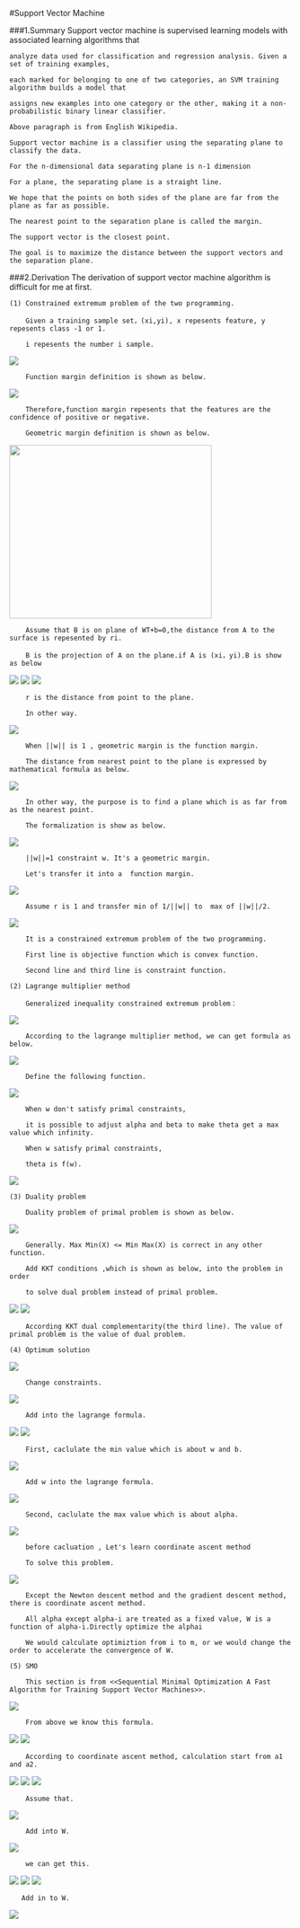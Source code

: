 #Support Vector Machine

###1.Summary
    Support vector machine is supervised learning models with associated learning algorithms that 
    
    analyze data used for classification and regression analysis. Given a set of training examples, 
    
    each marked for belonging to one of two categories, an SVM training algorithm builds a model that 
    
    assigns new examples into one category or the other, making it a non-probabilistic binary linear classifier. 
    
    Above paragraph is from English Wikipedia.
    
    Support vector machine is a classifier using the separating plane to classify the data.
    
    For the n-dimensional data separating plane is n-1 dimension

    For a plane, the separating plane is a straight line.
    
    We hope that the points on both sides of the plane are far from the plane as far as possible.
    
    The nearest point to the separation plane is called the margin.
    
    The support vector is the closest point.
    
    The goal is to maximize the distance between the support vectors and the separation plane.
    
###2.Derivation
    The derivation of support vector machine algorithm is difficult for me at first.
    
    (1) Constrained extremum problem of the two programming.
    
        Given a training sample set，(xi,yi), x repesents feature, y repesents class -1 or 1. 
        
        i repesents the number i sample.
        
<img src="http://chart.googleapis.com/chart?cht=tx&chl=z%3Dw%5E%7BT%7Dx%5E%7B(i)%7D%2Bb%3Cbr%3E%0A%3Cbr%3E%0Ag%3D1%2Cz%5Cge%200%3Cbr%3E%0A%3Cbr%3E%0Ag%3D-1%2Cz%3C0" style="border:none;" />
        
        Function margin definition is shown as below.
        
<img src="http://chart.googleapis.com/chart?cht=tx&chl=%20%5Chat%7B%5Cgamma%7D%5E%7B(i)%7D%3Dy%5E%7B(i)%7D(w%5E%7BT%7Dx%5E%7B(i)%7D%2Bb)" style="border:none;" />
        
        Therefore,function margin repesents that the features are the confidence of positive or negative.
        
        Geometric margin definition is shown as below.
        
<img src="http://images.cnblogs.com/cnblogs_com/jerrylead/201103/201103131131571364.png" height="309" width="360"/>

        Assume that B is on plane of WT+b=0,the distance from A to the surface is repesented by ri.
        
        B is the projection of A on the plane.if A is (xi，yi).B is show as below

<img src="http://chart.googleapis.com/chart?cht=tx&chl=x%3Dx%5E%7B(i)%7D-%5Cgamma%20%5E%7B(i)%7D%5Cfrac%7Bw%7D%7B%7C%7Cw%7C%7C%7D" style="border:none;" />

<img src="http://chart.googleapis.com/chart?cht=tx&chl=w%5E%7BT%7D(x%5E%7B(i)%7D-%5Cgamma%20%5E%7B(i)%7D%5Cfrac%7Bw%7D%7B%7C%7Cw%7C%7C%7D)%2Bb%3D0" style="border:none;" />

<img src="http://chart.googleapis.com/chart?cht=tx&chl=%5Cgamma%20%5E%7B(i)%7D%20%3D%20%5Cfrac%7Bw%5E%7BT%7Dx%5E%7B(i)%7D%2Bb%7D%7B%7C%7Cw%7C%7C%7D%3D(%5Cfrac%7Bw%7D%7B%7C%7Cw%7C%7C%7D)%5E%7BT%7Dx%5E%7B(i)%7D%2B%5Cfrac%7Bb%7D%7B%7C%7Cw%7C%7C%7D" style="border:none;" />

        r is the distance from point to the plane.
        
        In other way.
        
<img src="http://chart.googleapis.com/chart?cht=tx&chl=%5Cgamma%20%5E%7B(i)%7D%20%3Dy%5E%7B(i)%7D((%5Cfrac%7Bw%7D%7B%7C%7Cw%7C%7C%7D)%5E%7BT%7Dx%5E%7B(i)%7D%2B%5Cfrac%7Bb%7D%7B%7C%7Cw%7C%7C%7D)" style="border:none;" />

        When ||w|| is 1 , geometric margin is the function margin.
        
        The distance from nearest point to the plane is expressed by mathematical formula as below.
        
<img src="http://chart.googleapis.com/chart?cht=tx&chl=%5Cgamma%20%3D%20min_%7Bi%3D1%2C...m%7D%5Cgamma%20%5E%7B(i)%7D" style="border:none;" />
        
        In other way, the purpose is to find a plane which is as far from as the nearest point.
        
        The formalization is show as below.
        
<img src="http://chart.googleapis.com/chart?cht=tx&chl=max_%7B%5Cgamma%2Cw%2Cb%7D%5Cgamma%20%3Cbr%3E%0A%3Cbr%3E%0As.t.%20y%5E%7B(i)%7D(w%5E%7BT%7Dx%5E%7B(i)%2Bb%7D)%5Cge%20%5Cgamma%2Ci%3D1%2C...%2Cm%20%3Cbr%3E%0A%3Cbr%3E%0A%7C%7Cw%7C%7C%3D1%0A" style="border:none;" />
        
        ||w||=1 constraint w. It's a geometric margin.
        
        Let's transfer it into a  function margin.

<img src="http://chart.googleapis.com/chart?cht=tx&chl=max_%7B%5Cgamma%2Cw%2Cb%7D%20%5Cfrac%7B%5Cgamma%20%7D%7B%7C%7Cw%7C%7C%7D%3Cbr%3E%0A%3Cbr%3E%0As.t.%20y%5E%7B(i)%7D(w%5E%7BT%7Dx%5E%7B(i)%2Bb%7D)%5Cge%20%5Cgamma%2Ci%3D1%2C...%2Cm%20%3Cbr%3E%0A%3Cbr%3E%0A%0A" style="border:none;" />

        Assume r is 1 and transfer min of 1/||w|| to  max of ||w||/2.
        
<img src="http://chart.googleapis.com/chart?cht=tx&chl=min_%7B%5Cgamma%2Cw%2Cb%7D%20%5Cfrac%7B1%7D%7B2%7D%7C%7Cw%7C%7C%5E%7B2%7D%3Cbr%3E%0A%3Cbr%3E%0As.t.%20y%5E%7B(i)%7D(w%5E%7BT%7Dx%5E%7B(i)%2Bb%7D)%5Cge%201%2Ci%3D1%2C...%2Cm%20%3Cbr%3E%0A%3Cbr%3E%0A%0A" style="border:none;" />

        It is a constrained extremum problem of the two programming. 
        
        First line is objective function which is convex function.
        
        Second line and third line is constraint function.
        
    (2) Lagrange multiplier method
    
        Generalized inequality constrained extremum problem：
        
<img src="http://chart.googleapis.com/chart?cht=tx&chl=min_%7Bw%7D%20f(w)%3Cbr%3E%0A%3Cbr%3E%0A%20%20%20%20s.t.%20g_%7Bi%7D(w)%5Cle%200%2Ci%3D1%2C...%2Ck%20%3Cbr%3E%0A%3Cbr%3E%0A%20%20%20%20h_%7Bi%7D(w)%3D0%2C%20i%3D1%2C...l%0A%0A" style="border:none;" />

        According to the lagrange multiplier method, we can get formula as below.
        
<img src="http://chart.googleapis.com/chart?cht=tx&chl=L(w%2C%5Calpha%20%2C%20%5Cbeta%20)%3D%20f(w)%2B%5Csum_%7Bi%3D1%7D%5Ek%5Calpha_%7Bi%7Dg_%7Bi%7D(w)%2B%5Csum_%7Bi%3D1%7D%5El%5Cbeta_%7Bi%7Dh_%7Bi%7D(w)%0A" style="border:none;" />
        
        Define the following function.
        
<img src="http://chart.googleapis.com/chart?cht=tx&chl=%5Ctheta%20_%7Bp%7D%3Dmax_%7Bx%5Calpha.%5Cbeta%3A%20%5Calpha%5Cge%200%20%7D%20L(w%2C%5Calpha%2C%5Cbeta)" style="border:none;" />
        
        When w don't satisfy primal constraints,  
        
        it is possible to adjust alpha and beta to make theta get a max value which infinity. 
        
        When w satisfy primal constraints,
        
        theta is f(w).
        
<img src="http://chart.googleapis.com/chart?cht=tx&chl=Primal%20Problem%3Dmin_%7Bw%7Df(w)%3Dmin_%7Bw%7D%5Ctheta_%7Bp%7D(w)%3Dmin_%7Bw%7D%20max_%7B%5Calpha.%5Cbeta%3A%5Calpha%5Cge%200%7D%20L(w%2C%5Calpha%2C%5Cbeta)" style="border:none;" />

    (3) Duality problem
    
        Duality problem of primal problem is shown as below.
    
<img src="http://chart.googleapis.com/chart?cht=tx&chl=%5Ctheta%20_%7BD%7D(%5Calpha%2C%5Cbeta)%20%3D%20min_%7Bw%7D%20L(w%2C%5Calpha%2C%5Cbeta)%0A%3Cbr%3E%0A%3Cbr%3E%0Ad%5E%7B*%7D%3Dmax_%7B%5Calpha.%5Cbeta%3A%5Calpha%5Cge%200%7Dmin_%7Bw%7DL(w%2C%5Calpha%2C%5Cbeta)%3D%5Ctheta%20_%7BD%7D(%5Calpha%2C%5Cbeta)" style="border:none;" />
    
        Generally. Max Min(X) <= Min Max(X) is correct in any other function.
    
        Add KKT conditions ,which is shown as below, into the problem in order 
        
        to solve dual problem instead of primal problem.
    
<img src="http://chart.googleapis.com/chart?cht=tx&chl=%5Cfrac%7B%5Cpart%20L(w%5E%7B*%7D%2C%5Calpha%5E%7B*%7D%2C%5Cbeta%5E%7B*%7D)%7D%0A%7Bw_%7Bi%7D%7D%3D0%2Ci%3D1%2C...%2Cn%3Cbr%3E%0A%5Cfrac%7B%5Cpart%20L(w%5E%7B*%7D%2C%5Calpha%5E%7B*%7D%2C%5Cbeta%5E%7B*%7D)%7D%7B%5Cbeta_%7Bi%7D%7D%3D0%2Ci%3D1%2C...%2Cl%3Cbr%3E%0A%0A%0A" style="border:none;" />

<img src="http://chart.googleapis.com/chart?cht=tx&chl=%5Calpha%5E%7B*%7D_%7Bi%7Dg_%7Bi%7D(w%5E%7B*%7D)%3D0%2Ci%3D1%2C...k%3Cbr%3E%0Ag_%7Bi%7D(w%5E%7B*%7D)%5Cle%200%2Ci%3D1%2C...k%3Cbr%3E%0A%5Calpha%5E%7B*%7D%5Cge%200%2Ci%3D1%2C...k%3Cbr%3E%0A%0A%0A" style="border:none;" />

        According KKT dual complementarity(the third line). The value of primal problem is the value of dual problem.
        
    (4) Optimum solution
    
<img src="http://chart.googleapis.com/chart?cht=tx&chl=min_%7B%5Cgamma%2Cw%2Cb%7D%20%5Cfrac%7B1%7D%7B2%7D%7C%7Cw%7C%7C%5E%7B2%7D%3Cbr%3E%0A%3Cbr%3E%0As.t.%20y%5E%7B(i)%7D(w%5E%7BT%7Dx%5E%7B(i)%2Bb%7D)%5Cge%201%2Ci%3D1%2C...%2Cm%20%3Cbr%3E%0A%3Cbr%3E%0A%0A" style="border:none;" />

        Change constraints.
    
<img src="http://chart.googleapis.com/chart?cht=tx&chl=g_%7Bi%7D(w)%3D-y%5E%7B(i)%7D(w%5E%7BT%7Dx%5E%7B(i)%2Bb%7D)%2B1%5Cle%200%0A%0A" style="border:none;" />
    
        Add into the lagrange formula.
    
<img src="http://chart.googleapis.com/chart?cht=tx&chl=L(w%2C%5Calpha%2Cb)%3D%5Cfrac%7B%7C%7Cw%7C%7C%5E%7B2%7D%7D%7B2%7D-%5Csum_%7Bi%3D1%7D%5Em%20%5Calpha_%7Bi%7D%5By%5E%7B(i)%7D(w%5E%7BT%7Dx%5E%7B(i)%2Bb%7D)-1%5D%0A%0A" style="border:none;" />
        
<img src="http://chart.googleapis.com/chart?cht=tx&chl=d%5E%7B*%7D%3Dmax_%7B%5Calpha.%5Cbeta%3A%5Calpha%5Cge%200%7Dmin_%7Bw%7DL(w%2C%5Calpha%2C%5Cbeta)%0A" style="border:none;" />

        First, caclulate the min value which is about w and b.
<img src="http://chart.googleapis.com/chart?cht=tx&chl=%5Cfrac%7B%5Cpart%20L(w%2C%5Calpha%2Cb)%7D%7B%5Cpart%20w%7D%3Dw-%5Csum_%7Bi%3D1%7D%5Em%5Calpha_%7Bi%7Dy%5E%7B(i)%7Dx%5E%7B(i)%7D%3D0%0A%3Cbr%3E%0A%5Cfrac%7B%5Cpart%20L(w%2C%5Calpha%2Cb)%7D%7B%5Cpart%20b%7D%3D%5Csum_%7Bi%3D1%7D%5Emalpha_%7Bi%7Dy%5E%7B(i)%7D%3D0%0A" style="border:none;" />

        Add w into the lagrange formula.
        
<img src="http://chart.googleapis.com/chart?cht=tx&chl=L(w%2C%5Calpha%2Cb)%3D%5Csum_%7Bi%3D1%7D%5Em%20%5Calpha_%7Bi%7D-%5Cfrac%7B1%7D%7B2%7D%5Csum_%7Bi%2Cj%3D1%7D%5Em%20y%5E%7B(i)%7D%20y%5E%7B(j)%7D%20%5Calpha_%7Bi%7D%20%5Calpha_%7Bj%7D(x%5E%7B(i)%7D)%5E%7BT%7Dx%5E%7B(j)%7D%0A" style="border:none;" />

        Second, caclulate the max value which is about alpha.
        
<img src="http://chart.googleapis.com/chart?cht=tx&chl=max_%7B%5Calpha%7D%20W(%5Calpha)%3D%5Csum_%7Bi%3D1%7D%5Em%20%5Calpha_%7Bi%7D-%5Cfrac%7B1%7D%7B2%7D%5Csum_%7Bi%3D1%7D%5Em%20y%5E%7B(i)%7D%20y%5E%7B(j)%7D%5Calpha_%7Bi%7D%5Calpha_%7Bj%7D(x%5E%7B(i)%7D)%5E%7BT%7Dx%5E%7B(j)%7D%3Cbr%3E%0As.t.%5Calpha_%7Bi%7D%5Cge%200%2Ci%3D1%2C...%2Cm%3Cbr%3E%0A%5Csum_%7Bi%3D1%7D%5Em%20%5Calpha_%7Bi%7Dy%5E%7B(i)%7D%3D0%0A%0A%0A" style="border:none;" />
        
        before cacluation , Let's learn coordinate ascent method
        
        To solve this problem.
        
<img src="http://chart.googleapis.com/chart?cht=tx&chl=max_%7B%5Calpha%7DW(%5Calpha_%7B1%7D%2C%5Calpha_%7B2%7D%2C...%2C%5Calpha_%7Bm%7D)" style="border:none;" />
        
        Except the Newton descent method and the gradient descent method, there is coordinate ascent method.
        
        All alpha except alpha-i are treated as a fixed value, W is a function of alpha-i.Directly optimize the alphai
        
        We would calculate optimiztion from i to m, or we would change the order to accelerate the convergence of W.
        
    (5) SMO 
        
        This section is from <<Sequential Minimal Optimization A Fast Algorithm for Training Support Vector Machines>>.
        
<img src="http://chart.googleapis.com/chart?cht=tx&chl=W(%5Calpha)%3D%5Csum_%7Bi%3D1%7D%5Em%20%5Calpha_%7Bi%7D-%5Cfrac%7B1%7D%7B2%7D%5Csum_%7Bi%2Cj%3D1%7D%5Em%20y%5E(i)y%5E(j)%5Calpha_%7Bi%7D%5Calpha_%7Bj%7D%3Cx%5E%7B(i)%7D.x%5E%7B(j)%7D%3E" style="border:none;" />
            
        From above we know this formula.
            
<img src="http://chart.googleapis.com/chart?cht=tx&chl=%5Csum_%7Bi%3D1%7D%5Em%20%5Calpha_%7Bi%7Dy%5E%7B(i)%7D%3D0%0A%3D%3E%20%5Calpha_%7B1%7Dy%5E%7B(1)%7D%2B%5Calpha_%7B2%7Dy%5E%7B(2)%7D%3D-%5Csum_%7Bi%3D1%7D%5Em%20%5Calpha_%7Bi%7Dy%5E%7B(i)%7D" style="border:none;" />

<img src="http://chart.googleapis.com/chart?cht=tx&chl=w%3D%5Csum_%7Bi%3D1%7D%5Em%20%5Calpha_%7Bi%7Dy%5E%7B(i)%7Dx%5E%7B(i)%7D%0A%3D%3E%20z%3Dw%5E%7BT%7Dx%2Bb%3D%5Csum_%7Bi%3D1%7D%5Em%20%5Calpha_%7Bi%7Dy%5E%7B(i)%7D%3Cx%5E%7B(i)%7D.x%3E%2Bb" style="border:none;" />

        According to coordinate ascent method, calculation start from a1 and a2.
        
<img src="http://chart.googleapis.com/chart?cht=tx&chl=W%3D%5Calpha_%7B1%7D%2B%5Calpha_%7B2%7D%2BConstant1-%0A%5Cfrac%7B1%7D%7B2%7D(y%5E%7B(1)2%7D%5Calpha_%7B1%7D%5E%7B2%7D%3Cx%5E%7B(1)%7D.x%5E%7B(1)%7D%3E%2By%5E%7B(1)%7Dy%5E%7B(2)%7D%5Calpha_%7B1%7D%5Calpha_%7B2%7D%3Cx%5E%7B(1)%7D.x%5E%7B(2)%7D%3E%2B" style="border:none;" />
<img src="http://chart.googleapis.com/chart?cht=tx&chl=%5Calpha_%7B1%7Dy%5E%7B(1)%7D%5Csum_%7Bi%3D3%7D%5Em%20%5Calpha_%7Bi%7Dy%5E%7B(i)%7D%3Cx%5E%7B(i)%7D.x%5E%7B(1)%7D%3E%2By%5E%7B(2)%7Dy%5E%7B(1)%7D%5Calpha_%7B2%7D%5Calpha_%7B1%7D%3Cx%5E%7B(2)%7D.x%5E%7B(1)%7D%3E%2B%0A" style="border:none;" />
<img src="http://chart.googleapis.com/chart?cht=tx&chl=y%5E%7B(2)2%7D%5Calpha_%7B2%7D%5E%7B2%7D%3Cx%5E%7B(2)%7D.x%5E%7B(2)%7D%3E%2B%5Calpha_%7B2%7Dy%5E%7B(2)%7D%5Csum_%7Bi%3D3%7D%5Em%20%5Calpha_%7Bi%7Dy%5E%7B(i)%7D%3Cx%5E%7B(i)%7D.x%5E%7B(2)%7D%3E)%0A" style="border:none;" />

        Assume that.
        
<img src="http://chart.googleapis.com/chart?cht=tx&chl=k_%7Bij%7D%3D%3Cx%5E%7B(i)%7D.x%5E%7B(j)%7D%3E%3Cbr%3E%0A%3Cbr%3E%0Av_%7Bj%7D%3D%5Csum_%7Bi%3D3%7D%5Em%20%5Calpha_%7Bi%7Dy%5E%7B(i)%7Dk_%7Bji%7D%3Dz-b-y%5E%7B(1)%7D%5Calpha_%7B1%7D%5E%7B*%7Dk_%7B1i%7D-y%5E%7B(2)%7D%5Calpha_%7B2%7D%5E%7B*%7Dk_%7B2i%7D" style="border:none;" />
        
        Add into W.
<img src="http://chart.googleapis.com/chart?cht=tx&chl=W%3D%5Calpha_%7B1%7D%2B%5Calpha_%7B2%7D%2BConstant1-%5Cfrac%7B1%7D%7B2%7D%5Calpha_%7B1%7D%5E%7B2%7Dk_%7B11%7D-%5Calpha_%7B1%7D%5Calpha_%7B2%7Dk_%7B12%7Dy%5E%7B(1)%7Dy%5E%7B(2)%7D-%5Calpha_%7B1%7Dy%5E%7B(1)%7DV_%7B1%7D-%5Cfrac%7B1%7D%7B2%7D%5Calpha_%7B2%7D%5E%7B2%7Dk_%7B22%7D-%5Calpha_%7B2%7Dy%5E%7B(2)%7DV_%7B2%7D" style="border:none;" />

        we can get this.
        
<img src="http://chart.googleapis.com/chart?cht=tx&chl=%5Calpha_%7B1%7Dy%5E%7B(1)%7D%2B%5Calpha_%7B2%7Dy%5E%7B(2)%7D%3D-%5Csum_%7Bi%3D3%7D%5Em%20%5Calpha_%7Bi%7Dy%5E%7B(i)%7D%3Cbr%3E" style="border:none;" />

<img src="http://chart.googleapis.com/chart?cht=tx&chl=%3D%3E%5Calpha_%7B1%7D%2B%5Calpha_%7B2%7Dy%5E%7B(2)%7Dy%5E%7B(1)%7D%3D-y%5E%7B(1)%7D%5Csum_%7Bi%3D3%7D%5Em%20%5Calpha_%7Bi%7Dy%5E%7B(i)%7D%3Cbr%3E" style="border:none;" />

<img src="http://chart.googleapis.com/chart?cht=tx&chl=Set%3A%20S%3Dy%5E%7B(2)%7Dy%5E%7B(1)%7D%2CA%3D-y%5E%7B(1)%7D%5Csum_%7Bi%3D3%7D%5Em%20%5Calpha_%7Bi%7Dy%5E%7B(i)%7D%3Cbr%3E%0A%3D%3E%5Calpha_%7B1%7D%2B%5Calpha_%7B2%7DS%3DA" style="border:none;" />

       Add in to W.
<img src="http://chart.googleapis.com/chart?cht=tx&chl=W%3DA-S%5Calpha_%7B2%7D%2B%5Calpha_%7B2%7D-%5Cfrac%7B1%7D%7B2%7D(A-S%5Calpha_%7B2%7D)%5E%7B2%7Dk_%7B11%7D-Sk_%7B12%7D(A-S%5Calpha_%7B2%7D)%5Calpha_%7B2%7D-(A-S%5Calpha_%7B2%7D)y%5E%7B(1)%7Dv_%7B1%7D-%5Cfrac%7B1%7D%7B2%7D%5Calpha_%7B2%7D%5E%7B2%7Dk_%7B22%7D-y%5E%7B(2)%7D%5Calpha_%7B2%7Dv_%7B2%7D" style="border:none;" />
       
        
        
        
